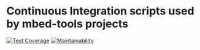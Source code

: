 # Continuous Integration scripts used by mbed-tools projects

[![Test Coverage](https://api.codeclimate.com/v1/badges/41301e959f22986b7b2b/test_coverage)](https://codeclimate.com/github/ARMmbed/mbed-tools-ci/test_coverage)
[![Maintainability](https://api.codeclimate.com/v1/badges/41301e959f22986b7b2b/maintainability)](https://codeclimate.com/github/ARMmbed/mbed-tools-ci/maintainability)
